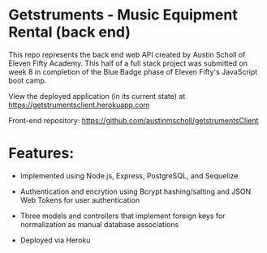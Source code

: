 # Getstruments - Music Equipment Rental (back end)
This repo represents the back end web API created by Austin Scholl of Eleven Fifty Academy. This half of a full stack project was submitted on week 8 in completion of the Blue Badge phase of Eleven Fifty's JavaScript boot camp.

View the deployed application (in its current state) at https://getstrumentsclient.herokuapp.com

Front-end repository: https://github.com/austinmscholl/getstrumentsClient

# Features:
* Implemented using Node.js, Express, PostgreSQL, and Sequelize

* Authentication and encrytion using Bcrypt hashing/salting and JSON Web Tokens for user authentication

* Three models and controllers that implement foreign keys for normalization as manual database associations

* Deployed via Heroku
